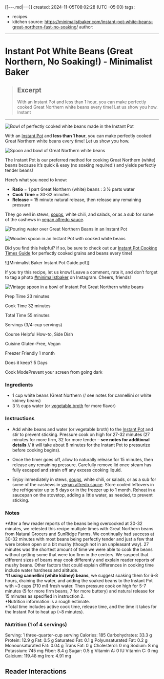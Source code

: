 [[---.md|---]]
created: 2024-11-05T08:02:28 (UTC -05:00)
tags:
  - recipes
  - kitchen
source: https://minimalistbaker.com/instant-pot-white-beans-great-northern-fast-no-soaking/
author:
---

# Instant Pot White Beans (Great Northern, No Soaking!) - Minimalist Baker

> ## Excerpt
> With an Instant Pot and less than 1 hour, you can make perfectly cooked Great Northern white beans every time! Let us show you how. Instant

---
![Bowl of perfectly cooked white beans made in the Instant Pot](https://minimalistbaker.com/wp-content/uploads/2020/09/Instant-Pot-WHITE-BEANS-Great-Northern-Perfect-tender-FAST-no-soaking-required-instantpot-plantbased-howto-recipe-minimalistbaker-4.jpg)

With an [Instant Pot](https://aax-us-east.amazon-adsystem.com/x/c/QmapBfjw3DSCFVfYAy31RAYAAAFv04aRAAEAAAFKAVonbS0/https://www.amazon.com/gp/product/B07RCNHTLS/?creativeASIN=B07RCNHTLS&linkCode=w61&imprToken=at5bCvITTwB8.Xf2LRAGQQ&slotNum=23&tag=minimalistbaker-20) and **less than 1 hour**, you can make perfectly cooked Great Northern white beans every time! Let us show you how.

![Spoon and bowl of Great Northern white beans](https://minimalistbaker.com/wp-content/uploads/2020/09/Instant-Pot-WHITE-BEANS-Great-Northern-Perfect-tender-FAST-no-soaking-required-instantpot-plantbased-howto-recipe-minimalistbaker.jpg)

The Instant Pot is our preferred method for cooking Great Northern (white) beans because it’s quick & easy (no soaking required!) and yields perfectly tender beans!

Here’s what you need to know:

-   **Ratio** = 1 part Great Northern (white) beans : 3 ½ parts water
-   **Cook Time** = 30-32 minutes
-   **Release** = 15 minute natural release, then release any remaining pressure

They go well in stews, [soups](https://minimalistbaker.com/1-pot-vegan-minestrone-gluten-free/), white chili, and salads, or as a sub for some of the cashews in [vegan alfredo sauce](https://minimalistbaker.com/30-minute-cashew-alfredo/). 

![Pouring water over Great Northern Beans in an Instant Pot](https://minimalistbaker.com/wp-content/uploads/2020/09/Instant-Pot-WHITE-BEANS-Great-Northern-Perfect-tender-FAST-no-soaking-required-instantpot-plantbased-howto-recipe-minimalistbaker-3.jpg)

![Wooden spoon in an Instant Pot with cooked white beans](https://minimalistbaker.com/wp-content/uploads/2020/09/Instant-Pot-WHITE-BEANS-Great-Northern-Perfect-tender-FAST-no-soaking-required-instantpot-plantbased-howto-recipe-minimalistbaker-7.jpg)

Did you find this helpful? If so, be sure to check out our [Instant Pot Cooking Times Guide](https://minimalistbaker.com/instant-pot-cooking-times-with-free-download-recipes/) for perfectly cooked grains and beans every time!

![[Minimalist Baker Instant Pot Guide.pdf]]

If you try this recipe, let us know! Leave a comment, rate it, and don’t forget to tag a photo [#minimalistbaker](https://www.instagram.com/minimalistbaker/) on Instagram. Cheers, friends!

![Vintage spoon in a bowl of Instant Pot Great Northern white beans](https://minimalistbaker.com/wp-content/uploads/2020/09/Instant-Pot-WHITE-BEANS-Great-Northern-Perfect-tender-FAST-no-soaking-required-instantpot-plantbased-howto-recipe-minimalistbaker-5.jpg)

Prep Time 23 minutes

Cook Time 32 minutes

Total Time 55 minutes

Servings (3/4-cup servings)

Course Helpful How-to, Side Dish

Cuisine Gluten-Free, Vegan

Freezer Friendly 1 month

Does it keep? 5 Days

Cook ModePrevent your screen from going dark

### Ingredients

-   1 cup white beans (Great Northern // see notes for cannellini or white kidney beans)
-   3 ½ cups water (or [vegetable broth](https://minimalistbaker.com/easy-1-pot-vegetable-broth/) for more flavor)

### Instructions

-   Add white beans and water (or vegetable broth) to the [Instant Pot](https://www.amazon.com/gp/product/B07RCNHTLS/?tag=minimalistbaker-20) and stir to prevent sticking. Pressure cook on high for 27-32 minutes (27 minutes for more firm, 32 for more tender – **see notes for additional details** // it will take about 8 minutes for the Instant Pot to pressurize before cooking begins).
    
-   Once the timer goes off, allow to naturally release for 15 minutes, then release any remaining pressure. Carefully remove lid once steam has fully escaped and strain off any excess cooking liquid.
    
-   Enjoy immediately in stews, [soups](https://minimalistbaker.com/1-pot-vegan-minestrone-gluten-free/), white chili, or salads, or as a sub for some of the cashews in [vegan alfredo sauce](https://minimalistbaker.com/30-minute-cashew-alfredo/). Store cooled leftovers in the refrigerator up to 5 days or in the freezer up to 1 month. Reheat in a saucepan on the stovetop, adding a little water, as needed, to prevent sticking.
    

### Notes

\*After a few reader reports of the beans being overcooked at 30-32 minutes, we retested this recipe multiple times with Great Northern beans from Natural Grocers and SunRidge Farms. We continually had success at 30-32 minutes with most beans being perfectly tender and just a few that were broken open or a bit mushy (though not in an unpleasant way). 27 minutes was the shortest amount of time we were able to cook the beans without getting some that were too firm in the centers. We suspect that different sizes of beans may cook differently and explain reader reports of mushy beans. Other factors that could explain differences in cooking time include water hardness and altitude.  
\***If using cannellini (white kidney) beans**, we suggest soaking them for 6-8 hours, draining the water, and adding the soaked beans to the Instant Pot with ~3 cups (710 ml) fresh water. Then pressure cook on high for 5-7 minutes (5 for more firm beans, 7 for more buttery) and natural release for 15 minutes as specified in instruction 2.  
\*Nutrition information is a rough estimate.  
\*Total time includes active cook time, release time, and the time it takes for the Instant Pot to heat up (~8 minutes).

### Nutrition (1 of 4 servings)

Serving: 1 three-quarter-cup serving Calories: 185 Carbohydrates: 33.3 g Protein: 12.9 g Fat: 0.5 g Saturated Fat: 0.1 g Polyunsaturated Fat: 0.2 g Monounsaturated Fat: 0.04 g Trans Fat: 0 g Cholesterol: 0 mg Sodium: 8 mg Potassium: 745 mg Fiber: 8.4 g Sugar: 0.5 g Vitamin A: 0 IU Vitamin C: 0 mg Calcium: 119.48 mg Iron: 4.91 mg

## Reader Interactions
